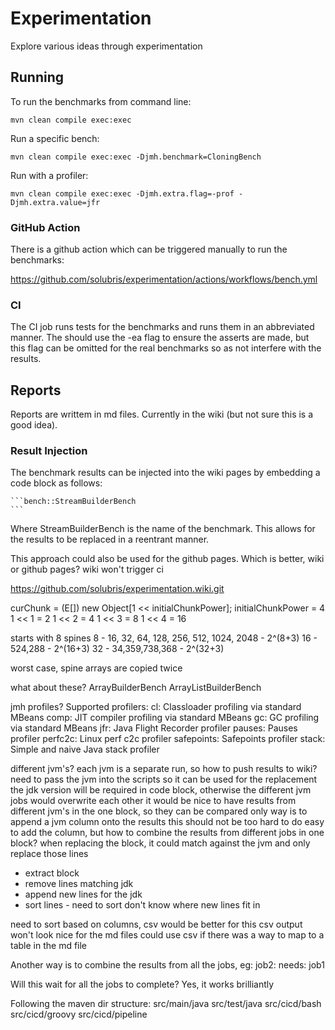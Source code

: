 # Experimentation
Explore various ideas through experimentation

## Running
To run the benchmarks from command line:

    mvn clean compile exec:exec

Run a specific bench:

    mvn clean compile exec:exec -Djmh.benchmark=CloningBench

Run with a profiler:

    mvn clean compile exec:exec -Djmh.extra.flag=-prof -Djmh.extra.value=jfr

### GitHub Action

There is a github action which can be triggered manually to run the benchmarks:

https://github.com/solubris/experimentation/actions/workflows/bench.yml

### CI

The CI job runs tests for the benchmarks and runs them in an abbreviated manner.
The should use the -ea flag to ensure the asserts are made, but this flag can be omitted for the real benchmarks so as not interfere with the results.

## Reports

Reports are writtem in md files.  Currently in the wiki (but not sure this is a good idea).

### Result Injection

The benchmark results can be injected into the wiki pages by embedding a code block as follows:

    ```bench::StreamBuilderBench
    ```

Where StreamBuilderBench is the name of the benchmark.  This allows for the results to be replaced in a reentrant manner.



This approach could also be used for the github pages.
Which is better, wiki or github pages?
wiki won't trigger ci

https://github.com/solubris/experimentation.wiki.git


curChunk = (E[]) new Object[1 << initialChunkPower];
initialChunkPower = 4
1 << 1 = 2
1 << 2 = 4
1 << 3 = 8
1 << 4 = 16

starts with 8 spines
8  - 16, 32, 64, 128, 256, 512, 1024, 2048 - 2^(8+3)
16 - 524,288 - 2^(16+3)
32 - 34,359,738,368 - 2^(32+3)

worst case, spine arrays are copied twice

what about these?
ArrayBuilderBench
ArrayListBuilderBench

jmh profiles?
Supported profilers:
cl: Classloader profiling via standard MBeans
comp: JIT compiler profiling via standard MBeans
gc: GC profiling via standard MBeans
jfr: Java Flight Recorder profiler
pauses: Pauses profiler
perfc2c: Linux perf c2c profiler
safepoints: Safepoints profiler
stack: Simple and naive Java stack profiler

different jvm's?
each jvm is a separate run, so how to push results to wiki?
need to pass the jvm into the scripts
so it can be used for the replacement
the jdk version will be required in code block,
otherwise the different jvm jobs would overwrite each other
it would be nice to have results from different jvm's in the one block, so they can be compared
only way is to append a jvm column onto the results
this should not be too hard to do
easy to add the column, but how to combine the results from different jobs in one block?
when replacing the block, it could match against the jvm and only replace those lines
- extract block
- remove lines matching jdk
- append new lines for the jdk
- sort lines - need to sort don't know where new lines fit in

need to sort based on columns, csv would be better for this
csv output won't look nice for the md files
could use csv if there was a way to map to a table in the md file

Another way is to combine the results from all the jobs, eg:
job2:
needs: job1

Will this wait for all the jobs to complete? Yes, it works brilliantly

Following the maven dir structure:
src/main/java
src/test/java
src/cicd/bash
src/cicd/groovy
src/cicd/pipeline
